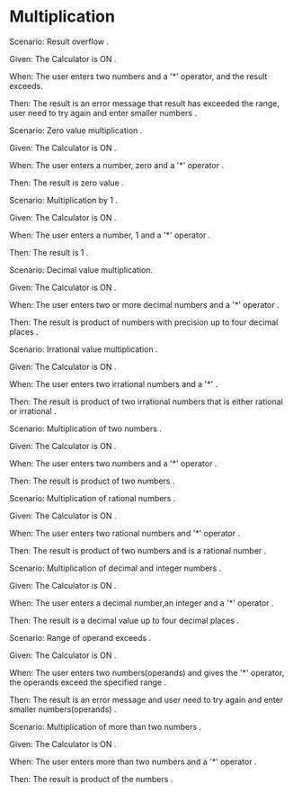 
# Multiplication

Scenario: Result overflow .

  Given: The Calculator is ON .

  When:  The user enters two numbers and a '*' operator,
         and the result exceeds.

  Then:  The result is an error message that result has exceeded the range,
         user need to try again and enter smaller numbers .

Scenario: Zero value multiplication .

  Given: The Calculator is ON .

  When: The user enters a number, zero and a '*' operator .

  Then: The result is zero value .
  
Scenario: Multiplication by 1 .

  Given: The Calculator is ON .

  When: The user enters a number, 1 and a '*' operator .

  Then: The result is 1 .
  
Scenario: Decimal value multiplication.

  Given: The Calculator is ON .

  When: The user enters two or more decimal numbers and a '*' operator .

  Then: The result is product of numbers with precision
        up to four decimal places .
  
Scenario: Irrational value multiplication .

  Given: The Calculator is ON .

  When: The user enters two irrational numbers and a '*' .
  
  Then: The result is product of two irrational numbers
        that is either rational or irrational .

Scenario: Multiplication of two numbers .

  Given: The Calculator is ON .

  When:  The user enters two numbers and a '*' operator .

  Then:  The result is product of two numbers .

Scenario: Multiplication of rational numbers .

  Given: The Calculator is ON .

  When:  The user enters two rational numbers and '*' operator .

  Then:  The result is product of two numbers and is a rational number .

Scenario: Multiplication of decimal and integer numbers .

  Given: The Calculator is ON .

  When:  The user enters a decimal number,an integer and a '*' operator .
  
  Then:  The result is a decimal value up to four decimal places .

Scenario: Range of operand exceeds .

  Given: The Calculator is ON .

  When:  The user enters two numbers(operands) and gives the '*' operator,
         the operands exceed the specified range .
  
  Then:  The result is an error message and
         user need to try again and enter smaller numbers(operands) .

Scenario: Multiplication of more than two numbers .

  Given: The Calculator is ON .

  When:  The user enters more than two numbers and a '*' operator .
  
  Then:  The result is product of the numbers .
